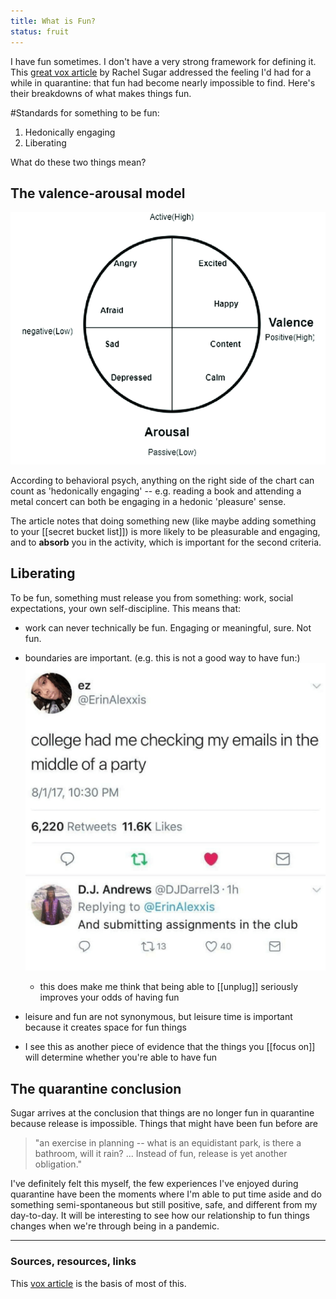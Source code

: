 ```yaml
---
title: What is Fun?
status: fruit
---
```


I have fun sometimes. I don't have a very strong framework for defining it. This [great vox article](https://www.vox.com/the-goods/21523704/fun-quarantine-home) by Rachel Sugar addressed the feeling I'd had for a while in quarantine: that fun had become nearly impossible to find. Here's their breakdowns of what makes things fun.

#Standards for something to be fun:

1. Hedonically engaging
2. Liberating

What do these two things mean?

## The valence-arousal model

<img src="../assets/valence-arousal.png">

According to behavioral psych, anything on the right side of the chart can count as 'hedonically engaging' -- e.g. reading a book and attending a metal concert can both be engaging in a hedonic 'pleasure' sense.

The article notes that doing something new (like maybe adding something to your [[secret bucket list]]) is more likely to be pleasurable and engaging, and to **absorb** you in the activity, which is important for the second criteria.

## Liberating

To be fun, something must release you from something: work, social expectations, your own self-discipline. This means that:

- work can never technically be fun. Engaging or meaningful, sure. Not fun.

- boundaries are important. (e.g. this is not a good way to have fun:) <img src="../assets/email-party.png">
	- this does make me think that being able to [[unplug]] seriously improves your odds of having fun

- leisure and fun are not synonymous, but leisure time is important because it creates space for fun things

- I see this as another piece of evidence that the things you [[focus on]] will determine whether you're able to have fun

## The quarantine conclusion

Sugar arrives at the conclusion that things are no longer fun in quarantine because release is impossible. Things that might have been fun before are

> "an exercise in planning -- what is an equidistant park, is there a bathroom, will it rain? ... Instead of fun, release is yet another obligation."

I've definitely felt this myself, the few experiences I've enjoyed during quarantine have been the moments where I'm able to put time aside and do something semi-spontaneous but still positive, safe, and different from my day-to-day. It will be interesting to see how our relationship to fun things changes when we're through being in a pandemic.

---
### Sources, resources, links

This [vox article](https://www.vox.com/the-goods/21523704/fun-quarantine-home) is the basis of most of this.